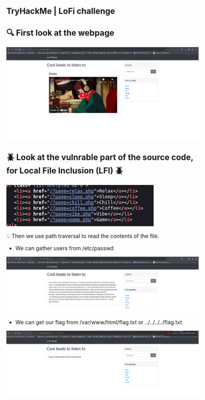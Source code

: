 ## TryHackMe | LoFi challenge

## 🔍 First look at the webpage

![Alt text for the image](webpage.png)

## 🪲 Look at the vulnrable part of the source code, for Local File Inclusion (LFI) 🪲

![Alt text for the image](vuln.png)

💡 Then we use path traversal to read the contents of the file.
    
-  We can gather users from /etc/passwd

![Alt text for the image](etc.png)

-  We can get our flag from /var/www/html/flag.txt or ../../../../flag.txt

![Alt text for the image](flag.png)
